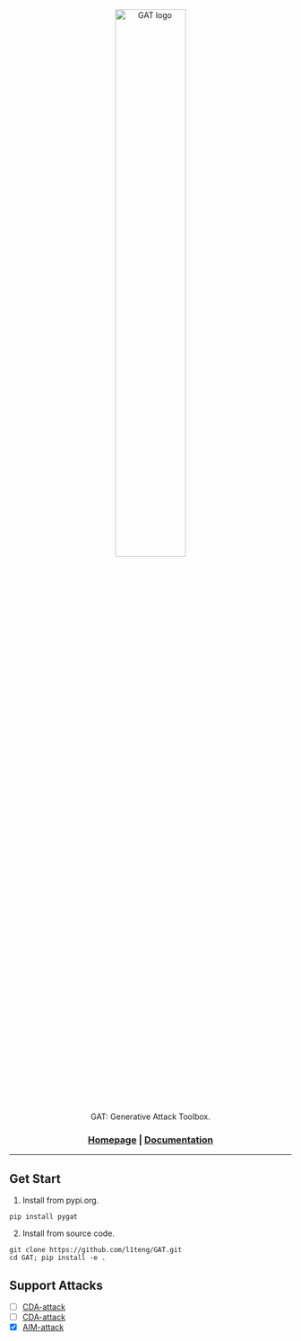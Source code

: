 <div align="center">

<picture>
  <source media="(prefers-color-scheme: light)" srcset="https://terrytengli.com/_fig/gat_light.jpeg">
  <img alt="GAT logo" src="https://terrytengli.com/_fig/gat_dark.jpeg" width="50%" height="50%">
</picture>

GAT: Generative Attack Toolbox.

<h3>

[Homepage](https://terrytengli.com/GAT/) | [Documentation](https://terrytengli.com/GAT/)

</h3>

</div>

---

## Get Start

1. Install from pypi.org.

```
pip install pygat
```

2. Install from source code.

```
git clone https://github.com/l1teng/GAT.git
cd GAT; pip install -e .
```

## Support Attacks

- [ ] [CDA-attack]()
- [ ] [CDA-attack]()
- [x] [AIM-attack](examples/aim_attack.py)
